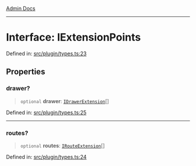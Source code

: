 [Admin Docs](/)

***

# Interface: IExtensionPoints

Defined in: [src/plugin/types.ts:23](https://github.com/PalisadoesFoundation/talawa-admin/blob/main/src/plugin/types.ts#L23)

## Properties

### drawer?

> `optional` **drawer**: [`IDrawerExtension`](IDrawerExtension.md)[]

Defined in: [src/plugin/types.ts:25](https://github.com/PalisadoesFoundation/talawa-admin/blob/main/src/plugin/types.ts#L25)

***

### routes?

> `optional` **routes**: [`IRouteExtension`](IRouteExtension.md)[]

Defined in: [src/plugin/types.ts:24](https://github.com/PalisadoesFoundation/talawa-admin/blob/main/src/plugin/types.ts#L24)
